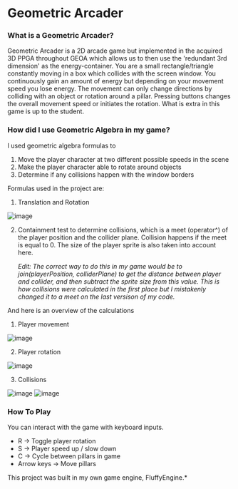 # Geometric Arcader
 
### What is a Geometric Arcader?
Geometric Arcader is a 2D arcade game but implemented in the acquired 3D PPGA
throughout GEOA which allows us to then use the 'redundant 3rd dimension' as
the energy-container. You are a small rectangle/triangle constantly moving in a
box which collides with the screen window. You continuously gain an amount of
energy but depending on your movement speed you lose energy. The movement
can only change directions by colliding with an object or rotation around a pillar.
Pressing buttons changes the overall movement speed or initiates the
rotation. What is extra in this game is up to the student.

### How did I use Geometric Algebra in my game?
I used geometric algebra formulas to
1. Move the player character at two different possible speeds in the scene
3. Make the player character able to rotate around objects
4. Determine if any collisions happen with the window borders

Formulas used in the project are:
1. Translation and Rotation

![image](https://github.com/user-attachments/assets/a0af4469-27a9-4433-95e4-68548b2d0e90)

2. Containment test to determine collisions, which is a meet (operator^) of the player position and the collider plane. Collision happens if the meet is equal to 0. The size of the player sprite is also taken into account here.

   *Edit: The correct way to do this in my game would be to join(playerPosition, colliderPlane) to get the distance between player and collider, and then subtract the sprite size from this value. This is how collisions were calculated in the first place but I mistakenly changed it to a meet on the last versison of my code.*

And here is an overview of the calculations
1. Player movement

![image](https://github.com/user-attachments/assets/6caa4fde-f73a-4cda-8d41-c6412ef74d3c)

2. Player rotation
 
![image](https://github.com/user-attachments/assets/722e528c-8619-4ccf-985b-519bda8ce3d1)

3. Collisions

![image](https://github.com/user-attachments/assets/782cc361-d754-44f9-ac35-3618fcfc32ad)
![image](https://github.com/user-attachments/assets/5ba78334-514c-4d29-aee7-c6e3a762dca4)

### How To Play
You can interact with the game with keyboard inputs.
 - R -> Toggle player rotation
 - S -> Player speed up / slow down
 - C -> Cycle between pillars in game
 - Arrow keys -> Move pillars


This project was built in my own game engine, FluffyEngine.*


